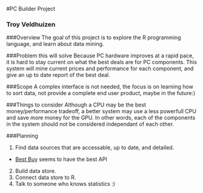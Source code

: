 #PC Builder Project
### Troy Veldhuizen

###Overview
The goal of this project is to explore the R programming language, and learn about data mining. 

###Problem this will solve
Because PC hardware improves at a rapid pace, it is hard to stay current on what the best deals are for PC components.  This system will mine current prices and performance for each component, and give an up to date report of the best deal.

###Scope
A complex interface is not needed, the focus is on learning how to sort data, not provide a complete end user product, maybe in the future:)

###Things to consider
Although a CPU may be the best money/performance tradeoff, a better system may use a less powerfull CPU and save more money for the GPU. In other words, each of the components in the system should not be considered independant of each other.

###Planning
1. Find data sources that are accessable, up to date, and detailed.
  - [Best Buy](https://bestbuyapis.github.io/api-documentation/#overview) seems to have the best API
  
2. Build data store.
3. Connect data store to R.
4. Talk to someone who knows statistics :)
